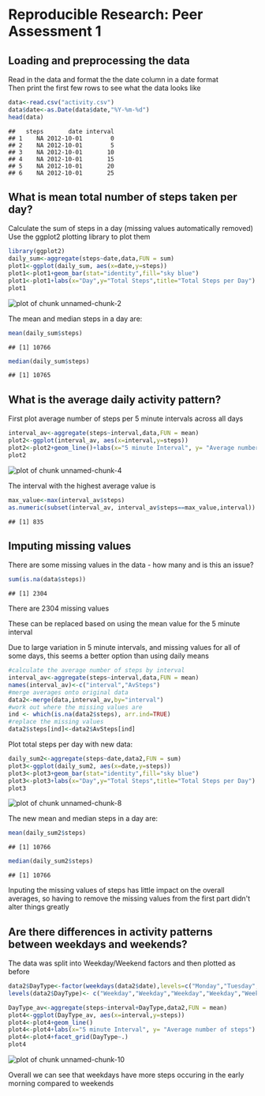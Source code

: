# Reproducible Research: Peer Assessment 1

## Loading and preprocessing the data

Read in the data and format the the date column in a date format  
Then print the first few rows to see what the data looks like  


```r
data<-read.csv("activity.csv")
data$date<-as.Date(data$date,"%Y-%m-%d")
head(data)
```

```
##   steps       date interval
## 1    NA 2012-10-01        0
## 2    NA 2012-10-01        5
## 3    NA 2012-10-01       10
## 4    NA 2012-10-01       15
## 5    NA 2012-10-01       20
## 6    NA 2012-10-01       25
```


## What is mean total number of steps taken per day?

Calculate the sum of steps in a day (missing values automatically removed)  
Use the ggplot2 plotting library to plot them  


```r
library(ggplot2)
daily_sum<-aggregate(steps~date,data,FUN = sum)
plot1<-ggplot(daily_sum, aes(x=date,y=steps))
plot1<-plot1+geom_bar(stat="identity",fill="sky blue")
plot1<-plot1+labs(x="Day",y="Total Steps",title="Total Steps per Day")
plot1
```

![plot of chunk unnamed-chunk-2](figure/unnamed-chunk-2.png) 

The mean and median steps in a day are:  


```r
mean(daily_sum$steps)
```

```
## [1] 10766
```

```r
median(daily_sum$steps)
```

```
## [1] 10765
```

## What is the average daily activity pattern?

First plot average number of steps per 5 minute intervals across all days  


```r
interval_av<-aggregate(steps~interval,data,FUN = mean)
plot2<-ggplot(interval_av, aes(x=interval,y=steps))
plot2<-plot2+geom_line()+labs(x="5 minute Interval", y= "Average number of steps")
plot2
```

![plot of chunk unnamed-chunk-4](figure/unnamed-chunk-4.png) 

The interval with the highest average value is  


```r
max_value<-max(interval_av$steps)
as.numeric(subset(interval_av, interval_av$steps==max_value,interval))
```

```
## [1] 835
```
## Imputing missing values

There are some missing values in the data - how many and is this an issue?


```r
sum(is.na(data$steps))
```

```
## [1] 2304
```

There are 2304 missing values  

These can be replaced based on using the mean value for the 5 minute interval  

Due to large variation in 5 minute intervals, and missing values for all of some days, this seems a better option than using daily means


```r
#calculate the average number of steps by interval
interval_av<-aggregate(steps~interval,data,FUN = mean)
names(interval_av)<-c("interval","AvSteps")
#merge averages onto original data
data2<-merge(data,interval_av,by="interval")
#work out where the missing values are
ind <- which(is.na(data2$steps), arr.ind=TRUE)
#replace the missing values
data2$steps[ind]<-data2$AvSteps[ind]
```

Plot total steps per day with new data:


```r
daily_sum2<-aggregate(steps~date,data2,FUN = sum)
plot3<-ggplot(daily_sum2, aes(x=date,y=steps))
plot3<-plot3+geom_bar(stat="identity",fill="sky blue")
plot3<-plot3+labs(x="Day",y="Total Steps",title="Total Steps per Day")
plot3
```

![plot of chunk unnamed-chunk-8](figure/unnamed-chunk-8.png) 

The new mean and median steps in a day are:  


```r
mean(daily_sum2$steps)
```

```
## [1] 10766
```

```r
median(daily_sum2$steps)
```

```
## [1] 10766
```

Inputing the missing values of steps has little impact on the overall averages, so having to remove the missing values from the first part didn't alter things greatly

## Are there differences in activity patterns between weekdays and weekends?

The data was split into Weekday/Weekend factors and then plotted as before  


```r
data2$DayType<-factor(weekdays(data2$date),levels=c("Monday","Tuesday","Wednesday","Thursday","Friday","Saturday","Sunday"))
levels(data2$DayType)<- c("Weekday","Weekday","Weekday","Weekday","Weekday","Weekend","Weekend")

DayType_av<-aggregate(steps~interval+DayType,data2,FUN = mean)
plot4<-ggplot(DayType_av, aes(x=interval,y=steps))
plot4<-plot4+geom_line()
plot4<-plot4+labs(x="5 minute Interval", y= "Average number of steps")
plot4<-plot4+facet_grid(DayType~.)
plot4
```

![plot of chunk unnamed-chunk-10](figure/unnamed-chunk-10.png) 

Overall we can see that weekdays have more steps occuring in the early morning compared to weekends

